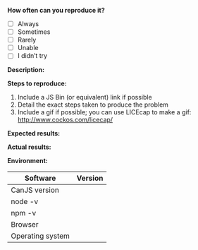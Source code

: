 <!--
Please use the labels on the right to classify your issue as a bug, enhancement, or question.

If you’re filing a bug, please provide the following information:
-->

__How often can you reproduce it?__ <!-- Use [x] to mark your choice. -->

- [ ] Always
- [ ] Sometimes
- [ ] Rarely
- [ ] Unable
- [ ] I didn’t try

<!-- Please provide a detailed description of the issue. Include specific details to help us understand the problem. -->

__Description:__



<!-- List the step-by-step process to reproduce the issue. -->

__Steps to reproduce:__

1. Include a JS Bin (or equivalent) link if possible
2. Detail the exact steps taken to produce the problem
3. Include a gif if possible; you can use LICEcap to make a gif: http://www.cockos.com/licecap/

<!-- Describe what you expected to have happen after completing the steps above. -->

__Expected results:__



<!-- Describe what actually happened after completing the steps above. -->

__Actual results:__



<!-- Include details about your environment. -->

__Environment:__

| Software                | Version
| ------------------ | -------
| CanJS version       | 
| node -v                  | 
| npm -v                   | 
| Browser                 | 
| Operating system | 